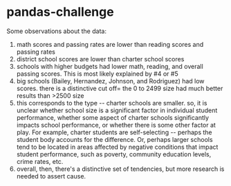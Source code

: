 # pandas-challenge

Some observations about the data:

1. math scores and passing rates are lower than reading scores and passing rates
2. district school scores are lower than charter school scores
3. schools with higher budgets had lower math, reading, and overall passing scores. This is most likely explained by #4 or #5
4. big schools (Bailey, Hernandez, Johnson, and Rodriguez) had low scores. there is a distinctive cut off= the 0 to 2499 size had much better results than >2500 size
5. this corresponds to the type -- charter schools are smaller. so, it is unclear whether school size is a significant factor in individual student performance, whether some aspect of charter schools significantly impacts school performance, or whether there is some other factor at play. For example, charter students are self-selecting -- perhaps the student body accounts for the difference. Or, perhaps larger schools tend to be located in areas affected by negative conditions that impact student performance, such as poverty, community education levels, crime rates, etc.
6. overall, then, there's a distinctive set of tendencies, but more research is needed to assert cause.